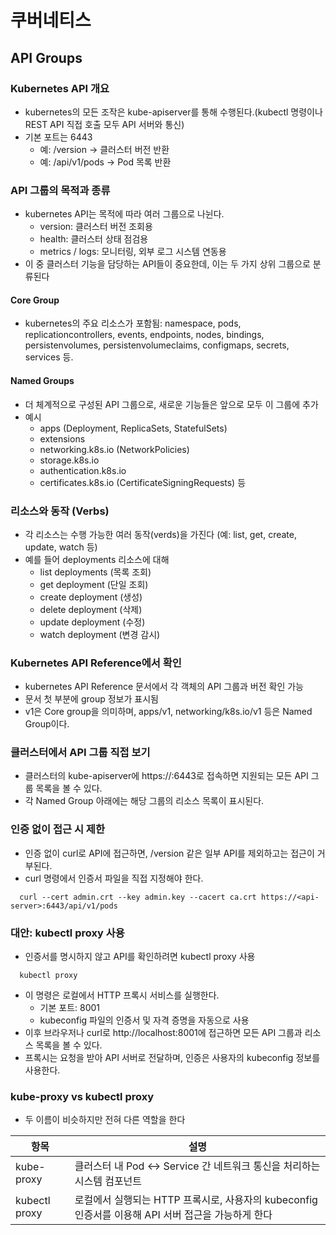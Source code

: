 # 쿠버네티스

## API Groups

### Kubernetes API 개요
- kubernetes의 모든 조작은 kube-apiserver를 통해 수행된다.(kubectl 명령이나 REST API 직접 호출 모두 API 서버와 통신)
- 기본 포트는 6443
  - 예: /version -> 클러스터 버전 반환
  - 예: /api/v1/pods -> Pod 목록 반환

### API 그룹의 목적과 종류
- kubernetes API는 목적에 따라 여러 그룹으로 나뉜다.
  - version: 클러스터 버전 조회용
  - health: 클러스터 상태 점검용
  - metrics / logs: 모니터링, 외부 로그 시스템 연동용
- 이 중 클러스터 기능을 담당하는 API들이 중요한데, 이는 두 가지 상위 그룹으로 분류된다

#### Core Group
- kubernetes의 주요 리소스가 포함됨: namespace, pods, replicationcontrollers, events, endpoints, nodes, bindings, persistenvolumes, persistenvolumeclaims, configmaps, secrets, services 등.

#### Named Groups
- 더 체계적으로 구성된 API 그룹으로, 새로운 기능들은 앞으로 모두 이 그룹에 추가
- 예시 
  - apps (Deployment, ReplicaSets, StatefulSets)
  - extensions
  - networking.k8s.io (NetworkPolicies)
  - storage.k8s.io
  - authentication.k8s.io
  - certificates.k8s.io (CertificateSigningRequests) 등

### 리소스와 동작 (Verbs)
- 각 리소스는 수행 가능한 여러 동작(verds)을 가진다 (예: list, get, create, update, watch 등)
- 예를 들어 deployments 리소스에 대해
  - list deployments (목록 조회)
  - get deployment (단일 조회)
  - create deployment (생성)
  - delete deployment (삭제)
  - update deployment (수정)
  - watch deployment (변경 감시)

### Kubernetes API Reference에서 확인
- kubernetes API Reference 문서에서 각 객체의 API 그룹과 버전 확인 가능
- 문서 첫 부분에 group 정보가 표시됨
- v1은 Core group을 의미하며, apps/v1, networking/k8s.io/v1 등은 Named Group이다.

### 클러스터에서 API 그룹 직접 보기
- 클러스터의 kube-apiserver에 https://<master>:6443로 접속하면 지원되는 모든 API 그룹 목록을 볼 수 있다.
- 각 Named Group 아래에는 해당 그룹의 리소스 목록이 표시된다.

### 인증 없이 접근 시 제한
- 인증 없이 curl로 API에 접근하면, /version 같은 일부 API를 제외하고는 접근이 거부된다.
- curl 명령에서 인증서 파일을 직접 지정해야 한다.
```
  curl --cert admin.crt --key admin.key --cacert ca.crt https://<api-server>:6443/api/v1/pods
```

### 대안: kubectl proxy 사용
- 인증서를 명시하지 않고 API를 확인하려면 kubectl proxy 사용
```
  kubectl proxy
```
- 이 명령은 로컬에서 HTTP 프록시 서비스를 실행한다.
  - 기본 포트: 8001
  - kubeconfig 파일의 인증서 및 자격 증명을 자동으로 사용
- 이후 브라우저나 curl로 http://localhost:8001에 접근하면 모든 API 그룹과 리소스 목록을 볼 수 있다.
- 프록시는 요청을 받아 API 서버로 전달하며, 인증은 사용자의 kubeconfig 정보를 사용한다.

### kube-proxy vs kubectl proxy
- 두 이름이 비슷하지만 전혀 다른 역할을 한다

| 항목 | 설명 |
|----|------|
| kube-proxy | 클러스터 내 Pod <-> Service 간 네트워크 통신을 처리하는 시스템 컴포넌트 |
| kubectl proxy | 로컬에서 실행되는 HTTP 프록시로, 사용자의 kubeconfig 인증서를 이용해 API 서버 접근을 가능하게 한다 |


